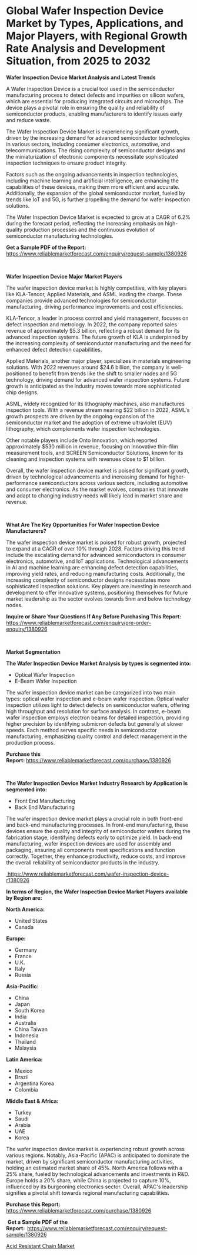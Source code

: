<p><h1>Global Wafer Inspection Device Market by Types, Applications, and Major Players, with Regional Growth Rate Analysis and Development Situation, from 2025 to 2032</h1></p><p><strong>Wafer Inspection Device Market Analysis and Latest Trends</strong></p>
<p><p>A Wafer Inspection Device is a crucial tool used in the semiconductor manufacturing process to detect defects and impurities on silicon wafers, which are essential for producing integrated circuits and microchips. The device plays a pivotal role in ensuring the quality and reliability of semiconductor products, enabling manufacturers to identify issues early and reduce waste.</p><p>The Wafer Inspection Device Market is experiencing significant growth, driven by the increasing demand for advanced semiconductor technologies in various sectors, including consumer electronics, automotive, and telecommunications. The rising complexity of semiconductor designs and the miniaturization of electronic components necessitate sophisticated inspection techniques to ensure product integrity.</p><p>Factors such as the ongoing advancements in inspection technologies, including machine learning and artificial intelligence, are enhancing the capabilities of these devices, making them more efficient and accurate. Additionally, the expansion of the global semiconductor market, fueled by trends like IoT and 5G, is further propelling the demand for wafer inspection solutions.</p><p>The Wafer Inspection Device Market is expected to grow at a CAGR of 6.2% during the forecast period, reflecting the increasing emphasis on high-quality production processes and the continuous evolution of semiconductor manufacturing technologies.</p></p>
<p><strong>Get a Sample PDF of the Report:&nbsp;</strong> <a href="https://www.reliablemarketforecast.com/enquiry/request-sample/1380926?utm_campaign=2534&utm_medium=2&utm_source=Github&utm_content=ia&utm_term=24022025&utm_id=wafer-inspection-device">https://www.reliablemarketforecast.com/enquiry/request-sample/1380926</a></p>
<p>&nbsp;</p>
<p><strong>Wafer Inspection Device Major Market Players</strong></p>
<p><p>The wafer inspection device market is highly competitive, with key players like KLA-Tencor, Applied Materials, and ASML leading the charge. These companies provide advanced technologies for semiconductor manufacturing, driving performance improvements and cost efficiencies.</p><p>KLA-Tencor, a leader in process control and yield management, focuses on defect inspection and metrology. In 2022, the company reported sales revenue of approximately $5.3 billion, reflecting a robust demand for its advanced inspection systems. The future growth of KLA is underpinned by the increasing complexity of semiconductor manufacturing and the need for enhanced defect detection capabilities.</p><p>Applied Materials, another major player, specializes in materials engineering solutions. With 2022 revenues around $24.6 billion, the company is well-positioned to benefit from trends like the shift to smaller nodes and 5G technology, driving demand for advanced wafer inspection systems. Future growth is anticipated as the industry moves towards more sophisticated chip designs.</p><p>ASML, widely recognized for its lithography machines, also manufactures inspection tools. With a revenue stream nearing $22 billion in 2022, ASML's growth prospects are driven by the ongoing expansion of the semiconductor market and the adoption of extreme ultraviolet (EUV) lithography, which complements wafer inspection technologies.</p><p>Other notable players include Onto Innovation, which reported approximately $530 million in revenue, focusing on innovative thin-film measurement tools, and SCREEN Semiconductor Solutions, known for its cleaning and inspection systems with revenues close to $1 billion.</p><p>Overall, the wafer inspection device market is poised for significant growth, driven by technological advancements and increasing demand for higher-performance semiconductors across various sectors, including automotive and consumer electronics. As the market evolves, companies that innovate and adapt to changing industry needs will likely lead in market share and revenue.</p></p>
<p>&nbsp;</p>
<p><strong>What Are The Key Opportunities For Wafer Inspection Device Manufacturers?</strong></p>
<p><p>The wafer inspection device market is poised for robust growth, projected to expand at a CAGR of over 10% through 2028. Factors driving this trend include the escalating demand for advanced semiconductors in consumer electronics, automotive, and IoT applications. Technological advancements in AI and machine learning are enhancing defect detection capabilities, improving yield rates, and reducing manufacturing costs. Additionally, the increasing complexity of semiconductor designs necessitates more sophisticated inspection solutions. Key players are investing in research and development to offer innovative systems, positioning themselves for future market leadership as the sector evolves towards 5nm and below technology nodes.</p></p>
<p><strong>Inquire or Share Your Questions If Any Before Purchasing This Report:</strong> <a href="https://www.reliablemarketforecast.com/enquiry/pre-order-enquiry/1380926?utm_campaign=2534&utm_medium=2&utm_source=Github&utm_content=ia&utm_term=24022025&utm_id=wafer-inspection-device">https://www.reliablemarketforecast.com/enquiry/pre-order-enquiry/1380926</a></p>
<p>&nbsp;</p>
<p><strong>Market Segmentation</strong></p>
<p><strong>The Wafer Inspection Device Market Analysis by types is segmented into:</strong></p>
<p><ul><li>Optical Wafer Inspection</li><li>E-Beam Wafer Inspection</li></ul></p>
<p><p>The wafer inspection device market can be categorized into two main types: optical wafer inspection and e-beam wafer inspection. Optical wafer inspection utilizes light to detect defects on semiconductor wafers, offering high throughput and resolution for surface analysis. In contrast, e-beam wafer inspection employs electron beams for detailed inspection, providing higher precision by identifying submicron defects but generally at slower speeds. Each method serves specific needs in semiconductor manufacturing, emphasizing quality control and defect management in the production process.</p></p>
<p><strong>Purchase this Report:&nbsp;</strong><a href="https://www.reliablemarketforecast.com/purchase/1380926?utm_campaign=2534&utm_medium=2&utm_source=Github&utm_content=ia&utm_term=24022025&utm_id=wafer-inspection-device">https://www.reliablemarketforecast.com/purchase/1380926</a></p>
<p>&nbsp;</p>
<p><strong>The Wafer Inspection Device Market Industry Research by Application is segmented into:</strong></p>
<p><ul><li>Front End Manufacturing</li><li>Back End Manufacturing</li></ul></p>
<p><p>The wafer inspection device market plays a crucial role in both front-end and back-end manufacturing processes. In front-end manufacturing, these devices ensure the quality and integrity of semiconductor wafers during the fabrication stage, identifying defects early to optimize yield. In back-end manufacturing, wafer inspection devices are used for assembly and packaging, ensuring all components meet specifications and function correctly. Together, they enhance productivity, reduce costs, and improve the overall reliability of semiconductor products in the industry.</p></p>
<p><a href="https://www.reliablemarketforecast.com/wafer-inspection-device-r1380926?utm_campaign=2534&utm_medium=2&utm_source=Github&utm_content=ia&utm_term=24022025&utm_id=wafer-inspection-device">&nbsp;https://www.reliablemarketforecast.com/wafer-inspection-device-r1380926</a></p>
<p><strong>In terms of Region, the Wafer Inspection Device Market Players available by Region are:</strong></p>
<p>
    <p> <strong> North America: </strong>
        <ul>
            <li>United States</li>
            <li>Canada</li>
        </ul>
        </p> 
    <p> <strong> Europe: </strong>
        <ul>
            <li>Germany</li>
            <li>France</li>
            <li>U.K.</li>
            <li>Italy</li>
            <li>Russia</li>
        </ul>
        </p> 
    <p> <strong> Asia-Pacific: </strong>
        <ul>
            <li>China</li>
            <li>Japan</li>
            <li>South Korea</li>
            <li>India</li>
            <li>Australia</li>
            <li>China Taiwan</li>
            <li>Indonesia</li>
            <li>Thailand</li>
            <li>Malaysia</li>
        </ul>
        </p> 
    <p> <strong> Latin America: </strong>
        <ul>
            <li>Mexico</li>
            <li>Brazil</li>
            <li>Argentina Korea</li>
            <li>Colombia</li>
        </ul>
        </p> 
    <p> <strong> Middle East & Africa: </strong>
        <ul>
            <li>Turkey</li>
            <li>Saudi</li>
            <li>Arabia</li>
            <li>UAE</li>
            <li>Korea</li>
        </ul>
    </p>
    </p>
<p><p>The wafer inspection device market is experiencing robust growth across various regions. Notably, Asia-Pacific (APAC) is anticipated to dominate the market, driven by significant semiconductor manufacturing activities, holding an estimated market share of 45%. North America follows with a 25% share, fueled by technological advancements and investments in R&D. Europe holds a 20% share, while China is projected to capture 10%, influenced by its burgeoning electronics sector. Overall, APAC's leadership signifies a pivotal shift towards regional manufacturing capabilities.</p></p>
<p><strong>Purchase this Report: </strong><a href="https://www.reliablemarketforecast.com/purchase/1380926?utm_campaign=2534&utm_medium=2&utm_source=Github&utm_content=ia&utm_term=24022025&utm_id=wafer-inspection-device">https://www.reliablemarketforecast.com/purchase/1380926</a></p>
<p>&nbsp;<strong>Get a Sample PDF of the Report:&nbsp;&nbsp;</strong><a href="https://www.reliablemarketforecast.com/enquiry/request-sample/1380926?utm_campaign=2534&utm_medium=2&utm_source=Github&utm_content=ia&utm_term=24022025&utm_id=wafer-inspection-device">https://www.reliablemarketforecast.com/enquiry/request-sample/1380926</a></p>
<p><strong></strong></p>
<p><p><a href="https://github.com/bolalfredia7777/Market-Research-Report-List-1/blob/main/acid-resistant-chain-market.md?utm_campaign=2534&utm_medium=2&utm_source=Github&utm_content=ia&utm_term=24022025&utm_id=wafer-inspection-device">Acid Resistant Chain Market</a></p></p>